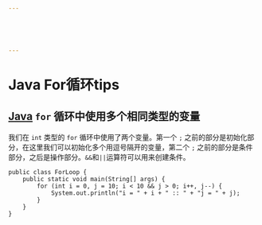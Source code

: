 ```yaml
---





---
```


# Java For循环tips


## [Java](https://www.delftstack.com/zh/howto/java/for-loop-with-two-variables-java/#java-for-%E5%BE%AA%E7%8E%AF%E4%B8%AD%E4%BD%BF%E7%94%A8%E5%A4%9A%E4%B8%AA%E7%9B%B8%E5%90%8C%E7%B1%BB%E5%9E%8B%E7%9A%84%E5%8F%98%E9%87%8F) `for` 循环中使用多个相同类型的变量

我们在 `int` 类型的 `for` 循环中使用了两个变量。第一个 `;` 之前的部分是初始化部分，在这里我们可以初始化多个用逗号隔开的变量，第二个 `;` 之前的部分是条件部分，之后是操作部分。`&&`和`||`运算符可以用来创建条件。

```
public class ForLoop {
    public static void main(String[] args) {
        for (int i = 0, j = 10; i < 10 && j > 0; i++, j--) {
            System.out.println("i = " + i + " :: " + "j = " + j);
        }
    }
}
```

